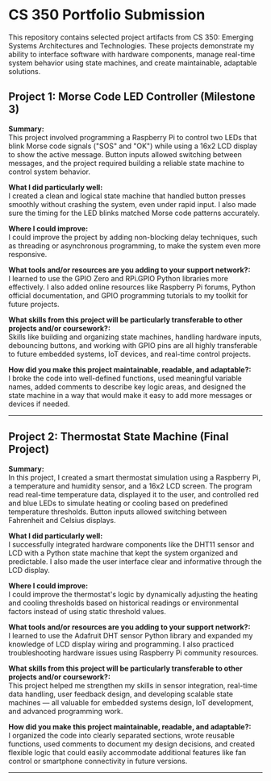 # CS 350 Portfolio Submission

This repository contains selected project artifacts from CS 350: Emerging Systems Architectures and Technologies. These projects demonstrate my ability to interface software with hardware components, manage real-time system behavior using state machines, and create maintainable, adaptable solutions.

## Project 1: Morse Code LED Controller (Milestone 3)

**Summary:**  
This project involved programming a Raspberry Pi to control two LEDs that blink Morse code signals ("SOS" and "OK") while using a 16x2 LCD display to show the active message. Button inputs allowed switching between messages, and the project required building a reliable state machine to control system behavior.

**What I did particularly well:**  
I created a clean and logical state machine that handled button presses smoothly without crashing the system, even under rapid input. I also made sure the timing for the LED blinks matched Morse code patterns accurately.

**Where I could improve:**  
I could improve the project by adding non-blocking delay techniques, such as threading or asynchronous programming, to make the system even more responsive.

**What tools and/or resources are you adding to your support network?:**  
I learned to use the GPIO Zero and RPi.GPIO Python libraries more effectively. I also added online resources like Raspberry Pi forums, Python official documentation, and GPIO programming tutorials to my toolkit for future projects.

**What skills from this project will be particularly transferable to other projects and/or coursework?:**  
Skills like building and organizing state machines, handling hardware inputs, debouncing buttons, and working with GPIO pins are all highly transferable to future embedded systems, IoT devices, and real-time control projects.

**How did you make this project maintainable, readable, and adaptable?:**  
I broke the code into well-defined functions, used meaningful variable names, added comments to describe key logic areas, and designed the state machine in a way that would make it easy to add more messages or devices if needed.

---

## Project 2: Thermostat State Machine (Final Project)

**Summary:**  
In this project, I created a smart thermostat simulation using a Raspberry Pi, a temperature and humidity sensor, and a 16x2 LCD screen. The program read real-time temperature data, displayed it to the user, and controlled red and blue LEDs to simulate heating or cooling based on predefined temperature thresholds. Button inputs allowed switching between Fahrenheit and Celsius displays.

**What I did particularly well:**  
I successfully integrated hardware components like the DHT11 sensor and LCD with a Python state machine that kept the system organized and predictable. I also made the user interface clear and informative through the LCD display.

**Where I could improve:**  
I could improve the thermostat's logic by dynamically adjusting the heating and cooling thresholds based on historical readings or environmental factors instead of using static threshold values.

**What tools and/or resources are you adding to your support network?:**  
I learned to use the Adafruit DHT sensor Python library and expanded my knowledge of LCD display wiring and programming. I also practiced troubleshooting hardware issues using Raspberry Pi community resources.

**What skills from this project will be particularly transferable to other projects and/or coursework?:**  
This project helped me strengthen my skills in sensor integration, real-time data handling, user feedback design, and developing scalable state machines — all valuable for embedded systems design, IoT development, and advanced programming work.

**How did you make this project maintainable, readable, and adaptable?:**  
I organized the code into clearly separated sections, wrote reusable functions, used comments to document my design decisions, and created flexible logic that could easily accommodate additional features like fan control or smartphone connectivity in future versions.

---
